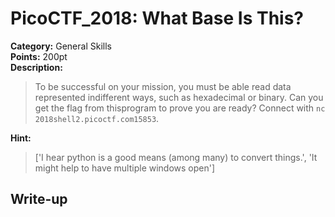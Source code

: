 <!-- This markdown file is writeup template. -->

# PicoCTF_2018:  What Base Is This?

**Category:** General Skills  
**Points:** 200pt  
**Description:**

> To be successful on your mission, you must be able read data represented indifferent ways, such as hexadecimal or binary. Can you get the flag from thisprogram to prove you are ready? Connect with `nc 2018shell2.picoctf.com15853`.

**Hint:**

> ['I hear python is a good means (among many) to convert things.', 'It might help to have multiple windows open']

## Write-up